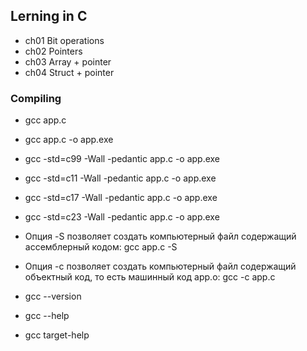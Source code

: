 
## Lerning in C

- ch01 Bit operations
- ch02 Pointers
- ch03 Array + pointer
- ch04 Struct + pointer


### Compiling

- gcc app.c
- gcc app.c -o app.exe


- gcc -std=c99 -Wall -pedantic app.c -o app.exe
- gcc -std=c11 -Wall -pedantic app.c -o app.exe
- gcc -std=c17 -Wall -pedantic app.c -o app.exe
- gcc -std=c23 -Wall -pedantic app.c -o app.exe


- Опция -S позволяет создать компьютерный файл содержащий ассемблерный кодом: gcc app.c -S
- Опция -c позволяет создать компьютерный файл содержащий объектный код, то есть машинный код app.o: gcc -c app.c

- gcc --version
- gcc --help
- gcc target-help

